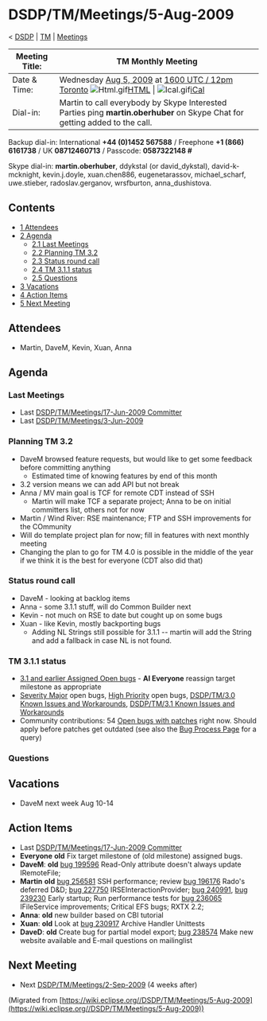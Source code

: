 

DSDP/TM/Meetings/5-Aug-2009
===========================

< [DSDP](/DSDP "DSDP")‎ | [TM](/DSDP/TM "DSDP/TM")‎ | [Meetings](/DSDP/TM/Meetings "DSDP/TM/Meetings")

| Meeting Title: | **TM Monthly Meeting** |
| --- | --- |
| Date & Time: | Wednesday [Aug 5, 2009](/index.php?title=Aug_5,_2009&action=edit&redlink=1 "Aug 5, 2009 (page does not exist)") at [1600 UTC / 12pm Toronto](http://www.timeanddate.com/worldclock/fixedtime.html?month=8&day=5&year=2009&hour=16&min=00&sec=0&p1=0)   ![Html.gif](https://raw.githubusercontent.com/wiki/eclipse-datatools/.github/images/Html.gif)[HTML](http://www.google.com/calendar/embed?src=vn70im36r00qeusu8nme50cils@group.calendar.google.com&ctz=Canada/Toronto) \| ![Ical.gif](https://raw.githubusercontent.com/wiki/eclipse-datatools/.github/images/Ical.gif)[iCal](http://www.google.com/calendar/ical/vn70im36r00qeusu8nme50cils@group.calendar.google.com/public/basic.ics) |
| Dial-in: | Martin to call everybody by Skype   Interested Parties ping **martin.oberhuber** on Skype Chat for getting added to the call. |

Backup dial-in: International **+44 (0)1452 567588** / Freephone **+1 (866) 6161738** / UK **08712460713** / Passcode: **0587322148 #**

Skype dial-in: **martin.oberhuber**, ddykstal (or david\_dykstal), david-k-mcknight, kevin.j.doyle, xuan.chen886, eugenetarassov, michael\_scharf, uwe.stieber, radoslav.gerganov, wrsfburton, anna_dushistova.  

Contents
--------

*   [1 Attendees](#Attendees)
*   [2 Agenda](#Agenda)
    *   [2.1 Last Meetings](#Last-Meetings)
    *   [2.2 Planning TM 3.2](#Planning-TM-3.2)
    *   [2.3 Status round call](#Status-round-call)
    *   [2.4 TM 3.1.1 status](#TM-3.1.1-status)
    *   [2.5 Questions](#Questions)
*   [3 Vacations](#Vacations)
*   [4 Action Items](#Action-Items)
*   [5 Next Meeting](#Next-Meeting)

Attendees
---------

*   Martin, DaveM, Kevin, Xuan, Anna

  

Agenda
------

### Last Meetings

*   Last [DSDP/TM/Meetings/17-Jun-2009 Committer](/DSDP/TM/Meetings/17-Jun-2009_Committer "DSDP/TM/Meetings/17-Jun-2009 Committer")
*   Last [DSDP/TM/Meetings/3-Jun-2009](/DSDP/TM/Meetings/3-Jun-2009 "DSDP/TM/Meetings/3-Jun-2009")

### Planning TM 3.2

*   DaveM browsed feature requests, but would like to get some feedback before committing anything
    *   Estimated time of knowing features by end of this month
*   3.2 version means we can add API but not break
*   Anna / MV main goal is TCF for remote CDT instead of SSH
    *   Martin will make TCF a separate project; Anna to be on initial committers list, others not for now
*   Martin / Wind River: RSE maintenance; FTP and SSH improvements for the COmmunity
*   Will do template project plan for now; fill in features with next monthly meeting
*   Changing the plan to go for TM 4.0 is possible in the middle of the year if we think it is the best for everyone (CDT also did that)

### Status round call

*   DaveM - looking at backlog items
*   Anna - some 3.1.1 stuff, will do Common Builder next
*   Kevin - not much on RSE to date but cought up on some bugs
*   Xuan - like Kevin, mostly backporting bugs
    *   Adding NL Strings still possible for 3.1.1 -- martin will add the String and add a fallback in case NL is not found.

  

### TM 3.1.1 status

*   [3.1 and earlier Assigned Open bugs](https://bugs.eclipse.org/bugs/buglist.cgi?query_format=advanced&product=Target+Management&target_milestone=3.0&target_milestone=3.0.1&target_milestone=3.0.2&target_milestone=3.1+M2&target_milestone=3.1+M3&target_milestone=3.1+M4&target_milestone=3.1+M5&target_milestone=3.1+M6&target_milestone=3.1+M7&target_milestone=3.1+RC1&target_milestone=3.1+RC2&target_milestone=3.1+RC3&target_milestone=3.1+RC4&target_milestone=3.1&bug_status=UNCONFIRMED&bug_status=NEW&bug_status=ASSIGNED&bug_status=REOPENED&cmdtype=doit) \- **AI Everyone** reassign target milestone as appropriate
*   [Severity Major](https://bugs.eclipse.org/bugs/buglist.cgi?query_format=advanced&classification=DSDP&product=Target+Management&bug_status=UNCONFIRMED&bug_status=NEW&bug_status=ASSIGNED&bug_status=REOPENED&bug_severity=blocker&bug_severity=critical&bug_severity=major&cmdtype=doit) open bugs, [High Priority](https://bugs.eclipse.org/bugs/buglist.cgi?query_format=advanced&classification=DSDP&product=Target+Management&bug_status=UNCONFIRMED&bug_status=NEW&bug_status=ASSIGNED&bug_status=REOPENED&cmdtype=doit&field0-0-0=priority&type0-0-0=regexp&value0-0-0=P%5B12%5D&field0-0-1=bug_severity&type0-0-1=regexp&value0-0-1=blocker%7Ccritical%7Cmajor) open bugs, [DSDP/TM/3.0 Known Issues and Workarounds](/DSDP/TM/3.0_Known_Issues_and_Workarounds "DSDP/TM/3.0 Known Issues and Workarounds"), [DSDP/TM/3.1 Known Issues and Workarounds](/DSDP/TM/3.1_Known_Issues_and_Workarounds "DSDP/TM/3.1 Known Issues and Workarounds")
*   Community contributions: 54 [Open bugs with patches](https://bugs.eclipse.org/bugs/buglist.cgi?query_format=advanced&classification=DSDP&product=Target+Management&bug_status=UNCONFIRMED&bug_status=NEW&bug_status=ASSIGNED&bug_status=REOPENED&cmdtype=doit&field0-0-0=attachments.ispatch&type0-0-0=equals&value0-0-0=1) right now. Should apply before patches get outdated (see also the [Bug Process Page](https://www.eclipse.org/dsdp/tm/development/bug_process.php) for a query)

  

  

### Questions

Vacations
---------

*   DaveM next week Aug 10-14

Action Items
------------

*   Last [DSDP/TM/Meetings/17-Jun-2009 Committer](/DSDP/TM/Meetings/17-Jun-2009_Committer "DSDP/TM/Meetings/17-Jun-2009 Committer")
*   **Everyone** **old** Fix target milestone of (old milestone) assigned bugs.
*   **DaveM**: **old** [bug 199596](https://bugs.eclipse.org/bugs/show_bug.cgi?id=199596) Read-Only attribute doesn't always update IRemoteFile;
*   **Martin** **old** [bug 256581](https://bugs.eclipse.org/bugs/show_bug.cgi?id=256581) SSH performance; review [bug 196176](https://bugs.eclipse.org/bugs/show_bug.cgi?id=196176) Rado's deferred D&D; [bug 227750](https://bugs.eclipse.org/bugs/show_bug.cgi?id=227750) IRSEInteractionProvider; [bug 240991](https://bugs.eclipse.org/bugs/show_bug.cgi?id=240991), [bug 239230](https://bugs.eclipse.org/bugs/show_bug.cgi?id=239230) Early startup; Run performance tests for [bug 236065](https://bugs.eclipse.org/bugs/show_bug.cgi?id=236065) IFileService improvements; Critical EFS bugs; RXTX 2.2;
*   **Anna**: **old** new builder based on CBI tutorial
*   **Xuan**: **old** Look at [bug 230917](https://bugs.eclipse.org/bugs/show_bug.cgi?id=230917) Archive Handler Unittests
*   **DaveD**: **old** Create bug for partial model export; [bug 238574](https://bugs.eclipse.org/bugs/show_bug.cgi?id=238574) Make new website available and E-mail questions on mailinglist

Next Meeting
------------

*   Next [DSDP/TM/Meetings/2-Sep-2009](/DSDP/TM/Meetings/2-Sep-2009 "DSDP/TM/Meetings/2-Sep-2009") (4 weeks after)


(Migrated from [https://wiki.eclipse.org//DSDP/TM/Meetings/5-Aug-2009](https://wiki.eclipse.org//DSDP/TM/Meetings/5-Aug-2009))